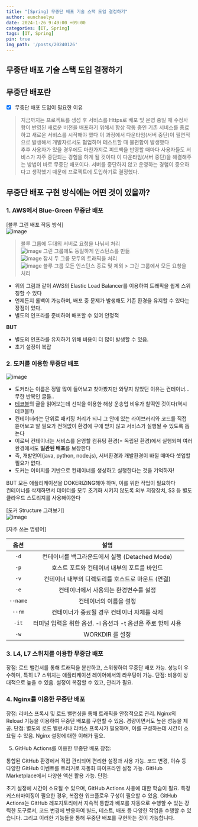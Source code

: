 ```yaml
---
title: "[Spring] 무중단 배포 기술 스택 도입 결정하기"
author: eunchaelyu
date: 2024-1-26 9:49:00 +09:00
categories: [IT, Spring]
tags: [IT, Spring]
pin: true
img_path: '/posts/20240126'
---
```


## 무중단 배포 기술 스택 도입 결정하기

## 무중단 배포란    
  - [x] 무중단 배포 도입이 필요한 이유
> 지금까지는 프로젝트를 생성 후 서비스를 Https로 배포 및 운영 중일 때 
> 수정사항이 반영된 새로운 버전을 배포하기 위해서 항상 작동 중인 기존 서비스를 종료하고 새로운 서비스를 시작해야 했다 
> 이 과정에서 다운타임(서버 중단)이 필연적으로 발생해서 개발자로서도 협업하며 테스트할 때 불편함이 발생했다     
> 추후 사용자가 있을 경우에도 마찬가지로 피드백을 반영할 때마다 사용자들도 서비스가 자주 중단되는 경험을 하게 될 것이다 
> 이 다운타임(서버 중단)을 해결해주는 방법이 바로 무중단 배포이다. 
> 서버를 중단하지 않고 운영하는 경험이 중요하다고 생각했기 때문에 프로젝트에 도입하기로 결정했다.

## 무중단 배포 구현 방식에는 어떤 것이 있을까?    

### 1. AWS에서 Blue-Green 무중단 배포     
[블루 그린 배포 작동 방식]    
![image](https://github.com/eunchaelyu/eunchaelyu.github.io/assets/119996957/b1c7ea48-030b-49f5-9d7d-5bac8340d265)
> 블루 그룹에 두대의 서버로 요청을 나눠서 처리    
![image](https://github.com/eunchaelyu/eunchaelyu.github.io/assets/119996957/2febd55a-787c-4c9e-adaf-7a4a5c4927e4)
> 그린 그룹에도 동일하게 인스턴스를 만듦    
![image](https://github.com/eunchaelyu/eunchaelyu.github.io/assets/119996957/d6a4d5f7-38b2-478f-9b51-11301c34817b)
> 잠시 두 그룹 모두의 트래픽을 처리    
![image](https://github.com/eunchaelyu/eunchaelyu.github.io/assets/119996957/f7b8cbc2-30bd-4f92-84e4-1da91958b065)
> 블루 그룹 모든 인스턴스 종료 및 제외 > 그린 그룹에서 모든 요청을 처리    
 
- 위의 그림과 같이 AWS의 Elastic Load Balancer를 이용하여 트래픽을 쉽게 스위칭할 수 있다
- 언제든지 롤백이 가능하며, 배포 중 문제가 발생해도 기존 환경을 유지할 수 있다는 장점이 있다.
- 별도의 인프라를 준비하여 배포할 수 있어 안정적

**BUT**
- 별도의 인프라를 유지하기 위해 비용이 더 많이 발생할 수 있음.
- 초기 설정이 복잡



### 2. 도커를 이용한 무중단 배포
![image](https://github.com/eunchaelyu/eunchaelyu.github.io/assets/119996957/d64549ed-4993-4e22-96a6-71461754d886)
- 도커라는 이름은 정말 많이 들어보고 찾아봤지만 와닿지 않았던 이유는 컨테이너...무한 반복인 글들..    
- [테코블](https://tecoble.techcourse.co.kr/post/2022-09-20-docker-basic/)의 글을 읽어보는데 선박을 이용한 해상 운송업 비유가 찰떡인 것이다(역시 테코블!!)
- 컨테이너라는 단위로 패키징 처리가 되니 그 안에 있는 라이브러리와 코드를 직접 뜯어보고 알 필요가 전혀없이 환경에 구애 받지 않고 서비스가 실행될 수 있도록 돕는다 
- 이로써 컨테이너는 서비스를 운영할 컴퓨팅 환경(= 독립된 환경)에서 실행되며 여러 환경에서도 **일관된 배포**를 보장한다
- 즉, 개발언어(java, python, node.js), 서버환경과 개발환경이 바뀔 때마다 셋업할 필요가 없다.
- 도커는 이미지를 기반으로 컨테이너를 생성하고 실행한다는 것을 기억하자!

BUT
모든 애플리케이션을 DOKERIZING해야 하며, 이를 위한 작업이 필요하다    
컨테이너를 삭제하면서 데이터를 모두 초기화 시키지 않도록 외부 저장장치, S3 등 별도 클라우드 스토리지를 사용해야한다    

[도커 Structure 그려보기]    
![image](https://github.com/eunchaelyu/eunchaelyu.github.io/assets/119996957/da9b6064-1047-4656-ac04-e189a3d6e3dc)

[자주 쓰는 명령어]    

|옵션|설명|    
|:----:|:----:|    
|``-d``|컨테이너를 백그라운드에서 실행 (Detached Mode)|    
|``-p``|호스트 포트와 컨테이너 내부의 포트를 바인드|    
|``-v``|컨테이너 내부의 디렉토리를 호스트로 마운트 (연결) |    
|``-e``|컨테이너에서 사용되는 환경변수를 설정|    
|``--name``|컨테이너의 이름을 설정|    
|``--rm``|컨테이너가 종료될 경우 컨테이너 자체를 삭제|    
|``-it``|터미널 입력을 위한 옵션. -i 옵션과 -t 옵션은 주로 함께 사용|        
|``-w``|WORKDIR 를 설정|    

### 3. L4, L7 스위치를 이용한 무중단 배포
장점:
로드 밸런서를 통해 트래픽을 분산하고, 스위칭하여 무중단 배포 가능.
성능이 우수하며, 특히 L7 스위치는 애플리케이션 레이어에서의 라우팅이 가능.
단점:
비용이 상대적으로 높을 수 있음.
설정이 복잡할 수 있고, 관리가 필요.

### 4. Nginx를 이용한 무중단 배포
장점:
리버스 프록시 및 로드 밸런싱을 통해 트래픽을 안정적으로 관리.
Nginx의 Reload 기능을 이용하여 무중단 배포를 구현할 수 있음.
경량이면서도 높은 성능을 제공.
단점:
별도의 로드 밸런서나 리버스 프록시가 필요하며, 이를 구성하는데 시간이 소요될 수 있음.
Nginx 설정에 대한 이해가 필요.

5. GitHub Actions를 이용한 무중단 배포
장점:

통합된 GitHub 환경에서 직접 관리되어 편리한 설정과 사용 가능.
코드 변경, 이슈 등 다양한 GitHub 이벤트를 트리거로 자동화 파이프라인 설정 가능.
GitHub Marketplace에서 다양한 액션 활용 가능.
단점:

초기 설정에 시간이 소요될 수 있으며, GitHub Actions 사용에 대한 학습이 필요.
특정 커스터마이징이 필요한 경우, 복잡한 워크플로우 구성이 필요할 수 있음.
GitHub Actions는 GitHub 레포지토리에서 지속적 통합과 배포를 자동으로 수행할 수 있는 강력한 도구로서, 코드 변경에 반응하여 빌드, 테스트, 배포 등 다양한 작업을 수행할 수 있습니다. 그리고 이러한 기능들을 통해 무중단 배포를 구현하는 것이 가능합니다.
